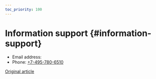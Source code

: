 ```yaml
---
toc_priority: 100
---
```


# Information support {#information-support}

- Email address: <a class="feedback-email"></a>
- Phone: <a href="tel:+74957806510">+7-495-780-6510</a>

[Original article](https://clickhouse.com/docs/en/introduction/info/) <!--hide-->